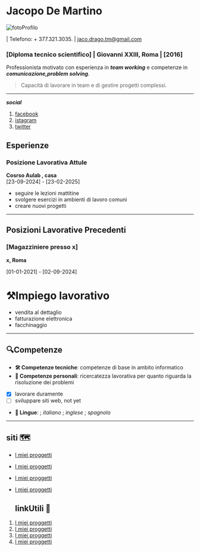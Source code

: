 # Jacopo De Martino



![fotoProfilo](https://github.com/user-attachments/assets/4d7caec3-feea-4b12-8857-6c75d83e66f0)


| Telefono: + 377.321.3035. | jaco.drago.tm@gmail.com 
### [Diploma tecnico scientifico] | Giovanni XXIII, Roma | [2016]

Professionista motivato con esperienza in ***team working*** e competenze in ***comunicazione,problem solving***. 
>Capacità di lavorare in team e di gestire progetti complessi.

---
***social***
1. [facebook](https://www.facebook.com/?locale=it_IT)
2. [istagram](https://www.instagram.com/)
3. [twitter](https://twitter.com/)


## Esperienze

### Posizione Lavorativa Attule
**Cosrso Aulab , casa**  
[23-09-2024] - [23-02-2025]

- seguire le lezioni mattitine
- svolgere esercizi in ambienti di lavoro comuni
- creare nuovi progetti
--- 

## Posizioni Lavorative Precedenti

### [Magazziniere presso x]  

**x, Roma**  

[01-01-2021] - [02-09-2024]

# ⚒️Impiego lavorativo

- vendita al dettaglio
- fatturazione elettronica
- facchinaggio
---
## 🔍Competenze

- **🛠️ Competenze tecniche**: competenze di base in ambito informatico
- **🧠 Competenze personali**: ricercatezza lavorativa per quanto riguarda la risoluzione dei problemi
- [x] lavorare duramente
- [ ] sviluppare siti web, not yet
    
- **📑 Lingue**: 
; *italiano*
; *inglese*
; *spagnolo*
---
   ## siti 🗺️
    
- [I miei proggetti](imieiprogetti.com)
- [I miei proggetti](imieiprogetti.com)
- [I miei proggetti](imieiprogetti.com)
- [I miei proggetti](imieiprogetti.com)

  ## linkUtili 🔗

1. [I miei proggetti](imieiprogetti.com)
1. [I miei proggetti](imieiprogetti.com)
1. [I miei proggetti](imieiprogetti.com)
1. [I miei proggetti](imieiprogetti.com)




